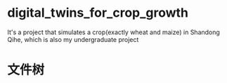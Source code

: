 # digital_twins_for_crop_growth
It's a project that simulates a crop(exactly wheat and maize) in Shandong Qihe, which is also my undergraduate project

# 文件树